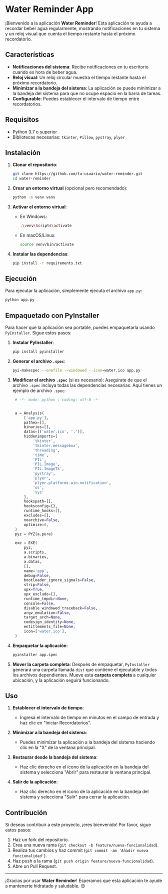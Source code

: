 # Water Reminder App

¡Bienvenido a la aplicación **Water Reminder**! Esta aplicación te ayuda a recordar beber agua regularmente, mostrando notificaciones en tu sistema y un reloj visual que cuenta el tiempo restante hasta el próximo recordatorio.

## Características

- **Notificaciones del sistema**: Recibe notificaciones en tu escritorio cuando es hora de beber agua.
- **Reloj visual**: Un reloj circular muestra el tiempo restante hasta el próximo recordatorio.
- **Minimizar a la bandeja del sistema**: La aplicación se puede minimizar a la bandeja del sistema para que no ocupe espacio en la barra de tareas.
- **Configurable**: Puedes establecer el intervalo de tiempo entre recordatorios.

## Requisitos

- Python 3.7 o superior
- Bibliotecas necesarias: `tkinter`, `Pillow`, `pystray`, `plyer`

## Instalación

1. **Clonar el repositorio**:
   ```bash
   git clone https://github.com/tu-usuario/water-reminder.git
   cd water-reminder
   ```

2. **Crear un entorno virtual** (opcional pero recomendado):
   ```bash
   python -m venv venv
   ```

3. **Activar el entorno virtual**:
   - En Windows:
     ```bash
     .\venv\Scripts\activate
     ```
   - En macOS/Linux:
     ```bash
     source venv/bin/activate
     ```

4. **Instalar las dependencias**:
   ```bash
   pip install -r requirements.txt
   ```

## Ejecución

Para ejecutar la aplicación, simplemente ejecuta el archivo `app.py`:

```bash
python app.py
```

## Empaquetado con PyInstaller

Para hacer que la aplicación sea portable, puedes empaquetarla usando `PyInstaller`. Sigue estos pasos:

1. **Instalar PyInstaller**:
   ```bash
   pip install pyinstaller
   ```

2. **Generar el archivo `.spec`**:
   ```bash
   pyi-makespec --onefile --windowed --icon=water.ico app.py
   ```

3. **Modificar el archivo `.spec`** (si es necesario):
   Asegúrate de que el archivo `.spec` incluya todas las dependencias necesarias. Aquí tienes un ejemplo de archivo `.spec`:

   ```python
    # -*- mode: python ; coding: utf-8 -*-


    a = Analysis(
        ['app.py'],
        pathex=[],
        binaries=[],
        datas=[('water.ico', '.')],
        hiddenimports=[
            'tkinter',
            'tkinter.messagebox',
            'threading',
            'time',
            'PIL',
            'PIL.Image',
            'PIL.ImageTk',
            'pystray',
            'plyer',
            'plyer.platforms.win.notification',
            'os',
            'sys'
        ],
        hookspath=[],
        hooksconfig={},
        runtime_hooks=[],
        excludes=[],
        noarchive=False,
        optimize=0,
    )
    pyz = PYZ(a.pure)

    exe = EXE(
        pyz,
        a.scripts,
        a.binaries,
        a.datas,
        [],
        name='app',
        debug=False,
        bootloader_ignore_signals=False,
        strip=False,
        upx=True,
        upx_exclude=[],
        runtime_tmpdir=None,
        console=False,
        disable_windowed_traceback=False,
        argv_emulation=False,
        target_arch=None,
        codesign_identity=None,
        entitlements_file=None,
        icon=['water.ico'],
    )
   ```

4. **Empaquetar la aplicación**:
   ```bash
   pyinstaller app.spec
   ```

5. **Mover la carpeta completa**:
   Después de empaquetar, `PyInstaller` generará una carpeta llamada `dist` que contiene el ejecutable y todos los archivos dependientes. Mueve esta **carpeta completa** a cualquier ubicación, y la aplicación seguirá funcionando.

## Uso

1. **Establecer el intervalo de tiempo**:
   - Ingresa el intervalo de tiempo en minutos en el campo de entrada y haz clic en "Iniciar Recordatorios".

2. **Minimizar a la bandeja del sistema**:
   - Puedes minimizar la aplicación a la bandeja del sistema haciendo clic en la "X" de la ventana principal.

3. **Restaurar desde la bandeja del sistema**:
   - Haz clic derecho en el ícono de la aplicación en la bandeja del sistema y selecciona "Abrir" para restaurar la ventana principal.

4. **Salir de la aplicación**:
   - Haz clic derecho en el ícono de la aplicación en la bandeja del sistema y selecciona "Salir" para cerrar la aplicación.

## Contribución

Si deseas contribuir a este proyecto, ¡eres bienvenido! Por favor, sigue estos pasos:

1. Haz un fork del repositorio.
2. Crea una nueva rama (`git checkout -b feature/nueva-funcionalidad`).
3. Realiza tus cambios y haz commit (`git commit -am 'Añadir nueva funcionalidad'`).
4. Haz push a la rama (`git push origin feature/nueva-funcionalidad`).
5. Abre un Pull Request.

---

¡Gracias por usar **Water Reminder**! Esperamos que esta aplicación te ayude a mantenerte hidratado y saludable. 😊
